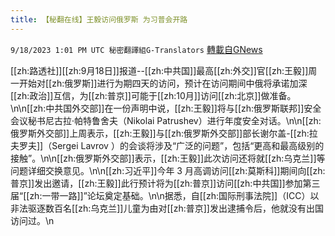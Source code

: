 ```yaml
---
title: 【秘翻在线】王毅访问俄罗斯 为习普会开路
---
```

`9/18/2023 1:01 PM UTC 秘密翻譯組G-Translators` [轉載自GNews](https://gnews.org/articles/1706753)

[[zh:路透社]][[zh:9月18日]]报道--[[zh:中共国]]最高[[zh:外交]]官[[zh:王毅]]周一开始对[[zh:俄罗斯]]进行为期四天的访问，预计在访问期间中俄将承诺加深[[zh:政治]]互信，为[[zh:普京]]可能于[[zh:10月]]访问[[zh:北京]]做准备。\n\n[[zh:中共国外交部]]在一份声明中说，[[zh:王毅]]将与[[zh:俄罗斯联邦]]安全会议秘书尼古拉·帕特鲁舍夫（Nikolai Patrushev）进行年度安全对话。\n\n[[zh:俄罗斯外交部]]上周表示，[[zh:王毅]]与[[zh:俄罗斯外交部]]部长谢尔盖-[[zh:拉夫罗夫]]（Sergei Lavrov ）的会谈将涉及“广泛的问题”，包括“更高和最高级别的接触”。\n\n[[zh:俄罗斯外交部]]表示，[[zh:王毅]]此次访问还将就[[zh:乌克兰]]等问题详细交换意见。\n\n[[zh:习近平]]今年 3 月高调访问[[zh:莫斯科]]期间向[[zh:普京]]发出邀请，[[zh:王毅]]此行预计将为[[zh:普京]]访问[[zh:中共国]]参加第三届“[[zh:一带一路]]”论坛奠定基础。\n\n据悉，自[[zh:国际刑事法院]]（ICC）以非法驱逐数百名[[zh:乌克兰]]儿童为由对[[zh:普京]]发出逮捕令后，他就没有出国访问过。\n

